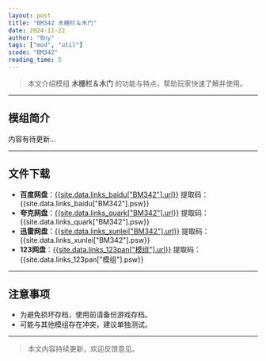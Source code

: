 ```yaml
---
layout: post
title: "BM342 木栅栏＆木门"
date: 2024-11-22
author: "Bny"
tags: ["mod", "util"]
scode: "BM342"
reading_time: 5
---
```


> 本文介绍模组 **木栅栏＆木门** 的功能与特点，帮助玩家快速了解并使用。

---

## 模组简介

内容有待更新...

---

## 文件下载
- **百度网盘**：[{{site.data.links_baidu["BM342"].url}}]({{site.data.links_baidu["BM342"].url}}) 提取码：{{site.data.links_baidu["BM342"].psw}}
- **夸克网盘**：[{{site.data.links_quark["BM342"].url}}]({{site.data.links_quark["BM342"].url}}) 提取码：{{site.data.links_quark["BM342"].psw}}
- **迅雷网盘**：[{{site.data.links_xunlei["BM342"].url}}]({{site.data.links_xunlei["BM342"].url}}) 提取码：{{site.data.links_xunlei["BM342"].psw}}
- **123网盘**：[{{site.data.links_123pan["模组"].url}}]({{site.data.links_123pan["模组"].url}}) 提取码：{{site.data.links_123pan["模组"].psw}}

---

## 注意事项
- 为避免损坏存档，使用前请备份游戏存档。
- 可能与其他模组存在冲突，建议单独测试。

---

> 本文内容持续更新，欢迎反馈意见。
